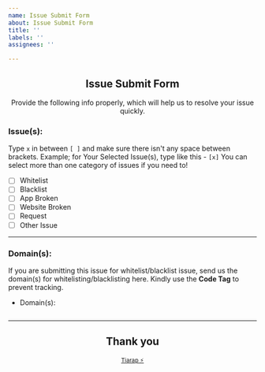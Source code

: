 ```yaml
---
name: Issue Submit Form
about: Issue Submit Form
title: ''
labels: ''
assignees: ''

---
```


<h2 align="center">Issue Submit Form</h2>
<div align="center">
  Provide the following info properly, which will help us to resolve your issue quickly.
</div>

<!-- Select The Issue Category(s) -->

### Issue(s):
Type `x` in between `[ ]` and make sure there isn't any space between brackets. Example; for Your Selected Issue(s), type like this - `[x]` 
You can select more than one category of issues if you need to!

- [ ] Whitelist
- [ ] Blacklist
- [ ] App Broken
- [ ] Website Broken
- [ ] Request
- [ ] Other Issue

<!-- Type the **[x]** carefully -->
<hr>

### Domain(s):
If you are submitting this issue for whitelist/blacklist issue, send us the domain(s) for whitelisting/blacklisting here. Kindly use the **Code Tag** to prevent tracking.
<!------------------ Type after this tag ------------------->
- Domain(s):
<!-- Type the domain(s) between ```  tags -->
```

```
<!------------------ Type before this tag ------------------>

<!-- Example; for **Whitelisting/Blacklisting/Log** type at the beginning and ending of the list.

```
example.com
sub.example.com
```
-->
<hr>

<div align="center">
  <h2>Thank you</h2>
  <sub><a href="https://doh.tiar.app" target="_blank">Tiarap ⚡️</a></sub>
</div>
